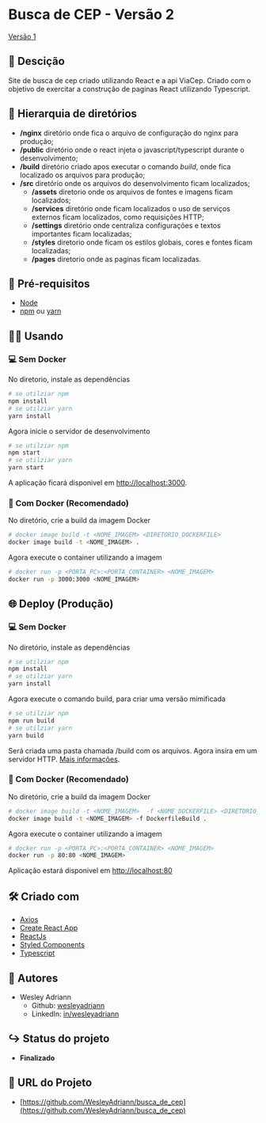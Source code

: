Busca de CEP - Versão 2
============
[Versão 1](https://github.com/WesleyAdriann/busca_de_cep/tree/version_1)

## 📝 Descição

Site de busca de cep criado utilizando React e a api ViaCep. Criado com o objetivo de exercitar a construção de paginas React utilizando Typescript.

## 📂 Hierarquia de diretórios

- **/nginx** diretório onde fica o arquivo de configuração do nginx para produção;
- **/public** diretório onde o react injeta o javascript/typescript durante o desenvolvimento;
- **/build** diretório criado apos executar o comando *build*, onde fica localizado os arquivos para produção;
- **/src** diretório onde os arquivos do desenvolvimento ficam localizados;
  - **/assets** diretorio onde os arquivos de fontes e imagens ficam localizados;
  - **/services** diretório onde ficam localizados o uso de serviços externos ficam localizados, como requisições HTTP;
  - **/settings** diretório onde centraliza configurações e textos importantes ficam localizadas;
  - **/styles** diretorio onde ficam os estilos globais, cores e fontes ficam localizadas;
  - **/pages** diretorio onde as paginas ficam localizadas.

## 📄 Pré-requisitos

- [Node](https://nodejs.org/)
- [npm](https://www.npmjs.com) ou [yarn](https://yarnpkg.com/)

## 👨‍💻 Usando
### 💻 Sem Docker
No diretorio, instale as dependências
```bash
# se utilziar npm
npm install
# se utilziar yarn
yarn install
```
Agora inicie o servidor de desenvolvimento
```bash
# se utilziar npm
npm start
# se utilziar yarn
yarn start
```
A aplicação ficará disponivel em [http://localhost:3000](http://localhost:3000).
### 🐋 Com Docker (Recomendado)
No diretório, crie a build da imagem Docker
```bash
# docker image build -t <NOME_IMAGEM> <DIRETORIO_DOCKERFILE>
docker image build -t <NOME_IMAGEM> .
```
Agora execute o container utilizando a imagem
```bash
# docker run -p <PORTA_PC>:<PORTA_CONTAINER> <NOME_IMAGEM>
docker run -p 3000:3000 <NOME_IMAGEM>
```

## 🌐 Deploy (Produção)
### 💻 Sem Docker
No diretório, instale as dependências
```bash
# se utilziar npm
npm install
# se utilziar yarn
yarn install
```
Agora execute o comando build, para criar uma versão mimificada
```bash
# se utilziar npm
npm run build
# se utilziar yarn
yarn build
```
Será criada uma pasta chamada /build com os arquivos. Agora insira em um servidor HTTP. [Mais informações](https://create-react-app.dev/docs/deployment/).

###  🐋 Com Docker (Recomendado)
No diretório, crie a build da imagem Docker
```bash
# docker image build -t <NOME_IMAGEM>  -f <NOME_DOCKERFILE> <DIRETORIO_DOCKERFILE>
docker image build -t <NOME_IMAGEM> -f DockerfileBuild .
```
Agora execute o container utilizando a imagem
```bash
# docker run -p <PORTA_PC>:<PORTA_CONTAINER> <NOME_IMAGEM>
docker run -p 80:80 <NOME_IMAGEM>
```
Aplicação estará disponivel em [http://localhost:80](http://localhost:3000)

## 🛠 Criado com

- [Axios](https://github.com/axios/axios)
- [Create React App](https://create-react-app.dev)
- [ReactJs](https://reactjs.org)
- [Styled Components](https://www.styled-components.com)
- [Typescript](https://www.typescriptlang.org/)

## 👥 Autores
- Wesley Adriann
  - Github: [wesleyadriann](https://github.com/WesleyAdriann)
  - LinkedIn: [in/wesleyadriann](https://www.linkedin.com/in/wesleyadriann/)

## ↪ Status do projeto

- **Finalizado**

## 📍 URL do Projeto

- [https://github.com/WesleyAdriann/busca_de_cep](https://github.com/WesleyAdriann/busca_de_cep)
